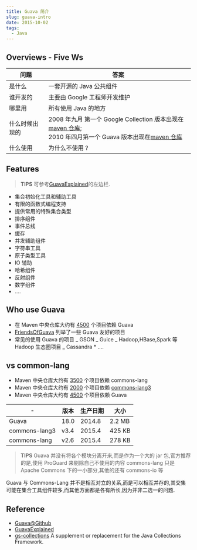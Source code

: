 ```yaml
---
title: Guava 简介
slug: guava-intro
date: 2015-10-02
tags:
  - Java
---
```


## Overviews - Five Ws

| 问题           | 答案                                                                                                                                                                                                                                                    |
| -------------- | ------------------------------------------------------------------------------------------------------------------------------------------------------------------------------------------------------------------------------------------------------- |
| 是什么         | 一套开源的 Java 公共组件                                                                                                                                                                                                                                |
| 谁开发的       | 主要由 Google 工程师开发维护                                                                                                                                                                                                                            |
| 哪里用         | 所有使用 Java 的地方                                                                                                                                                                                                                                    |
| 什么时候出现的 | 2008 年九月 第一个 Google Collection 版本出现在 [maven 仓库](http://mvnrepository.com/artifact/com.google.collections/google-collections);<br/>2010 年四月第一个 Guava 版本出现在[maven 仓库](http://mvnrepository.com/artifact/com.google.guava/guava) |
| 什么使用       | 为什么不使用 ?                                                                                                                                                                                                                                          |

<!--more-->

## Features

> **TIPS** 可参考[GuavaExplained]的左边栏.

- 集合初始化工具和辅助工具
- 有限的函数式编程支持
- 提供常用的特殊集合类型
- 排序组件
- 事件总线
- 缓存
- 并发辅助组件
- 字符串工具
- 原子类型工具
- IO 辅助
- 哈希组件
- 反射组件
- 数学组件
- ....

## Who use Guava

- 在 Maven 中央仓库大约有 [4500](http://mvnrepository.com/artifact/com.google.guava/guava) 个项目依赖 Guava
- [FriendsOfGuava](https://code.google.com/p/guava-libraries/wiki/FriendsOfGuava) 列举了一些 Guava 友好的项目
- 常见的使用 Guava 的项目
  _ GSON
  _ Guice
  _ Hadoop,HBase,Spark 等 Hadoop 生态圈项目
  _ Cassandra \* ....

## vs common-lang

- Maven 中央仓库大约有 [3500](http://mvnrepository.com/artifact/commons-lang/commons-lang) 个项目依赖 commons-lang
- Maven 中央仓库大约有 [2000](http://mvnrepository.com/artifact/org.apache.commons/commons-lang3) 个项目依赖 [commons-lang3](http://commons.apache.org/proper/commons-lang/)
- Maven 中央仓库大约有 [4500](http://mvnrepository.com/artifact/com.google.guava/guava) 个项目依赖 Guava

| -             | 版本 | 生产日期 | 大小   |
| ------------- | ---- | -------- | ------ |
| Guava         | 18.0 | 2014.8   | 2.2 MB |
| commons-lang3 | v3.4 | 2015.4   | 425 KB |
| commons-lang  | v2.6 | 2015.4   | 278 KB |

> **TIPS**
> Guava 并没有将各个模块分离开来,而是作为一个大的 jar 包,官方推荐的是,使用 ProGuard 来剔除自己不使用的内容
> commons-lang 只是 Apache Commons 下的一小部分,其他的还有 commons-io 等

Guava 与 Commons-Lang 并不是相互对立的关系,而是可以相互并存的,其交集可能在集合工具组件较多,而其他方面都是各有所长,因为并非二选一的问题.

## Reference

- [Guava@Github](https://github.com/google/guava)
- [GuavaExplained]
- [gs-collections](https://github.com/goldmansachs/gs-collections) A supplement or replacement for the Java Collections Framework.

[guavaexplained]: https://code.google.com/p/guava-libraries/wiki/GuavaExplained
